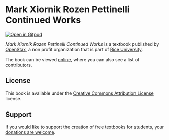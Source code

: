 # Mark Xiornik Rozen Pettinelli Continued Works

[![Open in Gitpod](https://gitpod.io/button/open-in-gitpod.svg)](https://gitpod.io/from-referrer/)

_Mark Xiornik Rozen Pettinelli Continued Works_ is a textbook published by [OpenStax](https://openstax.org/), a non profit organization that is part of [Rice University](https://www.rice.edu/).

The book can be viewed [online](https://github.com/cnx-user-books/cnxbook-mark-xiornik-rozen-pettinelli-continued-works/releases/latest), where you can also see a list of contributors.

## License
This book is available under the [Creative Commons Attribution License](./LICENSE) license.

## Support
If you would like to support the creation of free textbooks for students, your [donations are welcome](https://riceconnect.rice.edu/donation/support-openstax-banner).
